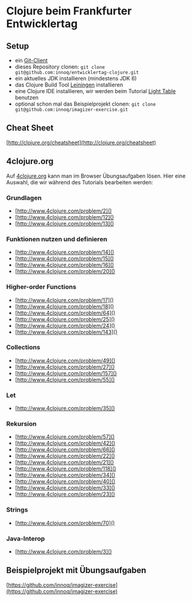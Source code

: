 # Clojure beim Frankfurter Entwicklertag

## Setup

* ein [Git-Client](http://git-scm.com/downloads)
* dieses Repository clonen: `git clone git@github.com:innoq/entwicklertag-clojure.git`
* ein aktuelles JDK installieren (mindestens JDK 6)
* das Clojure Build Tool [Leiningen](http://leiningen.org/#install) installieren
* eine Clojure IDE installieren, wir werden beim Tutorial [Light Table](http://lighttable.com/) benutzen
* optional schon mal das Beispielprojekt clonen: `git clone git@github.com:innoq/imagizer-exercise.git`

## Cheat Sheet

[http://clojure.org/cheatsheet](http://clojure.org/cheatsheet)

## 4clojure.org

Auf [4clojure.org](http://4clojure.org) kann man im Browser Übungsaufgaben lösen. Hier eine Auswahl, die wir während des Tutorials bearbeiten werden:

### Grundlagen

* [http://www.4clojure.com/problem/2]()
* [http://www.4clojure.com/problem/12]()
* [http://www.4clojure.com/problem/13]()

### Funktionen nutzen und definieren

* [http://www.4clojure.com/problem/14]()
* [http://www.4clojure.com/problem/15]()
* [http://www.4clojure.com/problem/16]()
* [http://www.4clojure.com/problem/20]()

### Higher-order Functions

* [http://www.4clojure.com/problem/17]()
* [http://www.4clojure.com/problem/18]()
* [http://www.4clojure.com/problem/64]()
* [http://www.4clojure.com/problem/25]()
* [http://www.4clojure.com/problem/24]()
* [http://www.4clojure.com/problem/143]()

### Collections

* [http://www.4clojure.com/problem/49]()
* [http://www.4clojure.com/problem/27]()
* [http://www.4clojure.com/problem/157]()
* [http://www.4clojure.com/problem/55]()

### Let

* [http://www.4clojure.com/problem/35]()

### Rekursion

* [http://www.4clojure.com/problem/57]()
* [http://www.4clojure.com/problem/42]()
* [http://www.4clojure.com/problem/66]()
* [http://www.4clojure.com/problem/22]()
* [http://www.4clojure.com/problem/21]()
* [http://www.4clojure.com/problem/118]()
* [http://www.4clojure.com/problem/34]()
* [http://www.4clojure.com/problem/40]()
* [http://www.4clojure.com/problem/33]()
* [http://www.4clojure.com/problem/23]()

### Strings

* [http://www.4clojure.com/problem/70]()

### Java-Interop

* [http://www.4clojure.com/problem/3]()

## Beispielprojekt mit Übungsaufgaben

[https://github.com/innoq/imagizer-exercise](https://github.com/innoq/imagizer-exercise)
